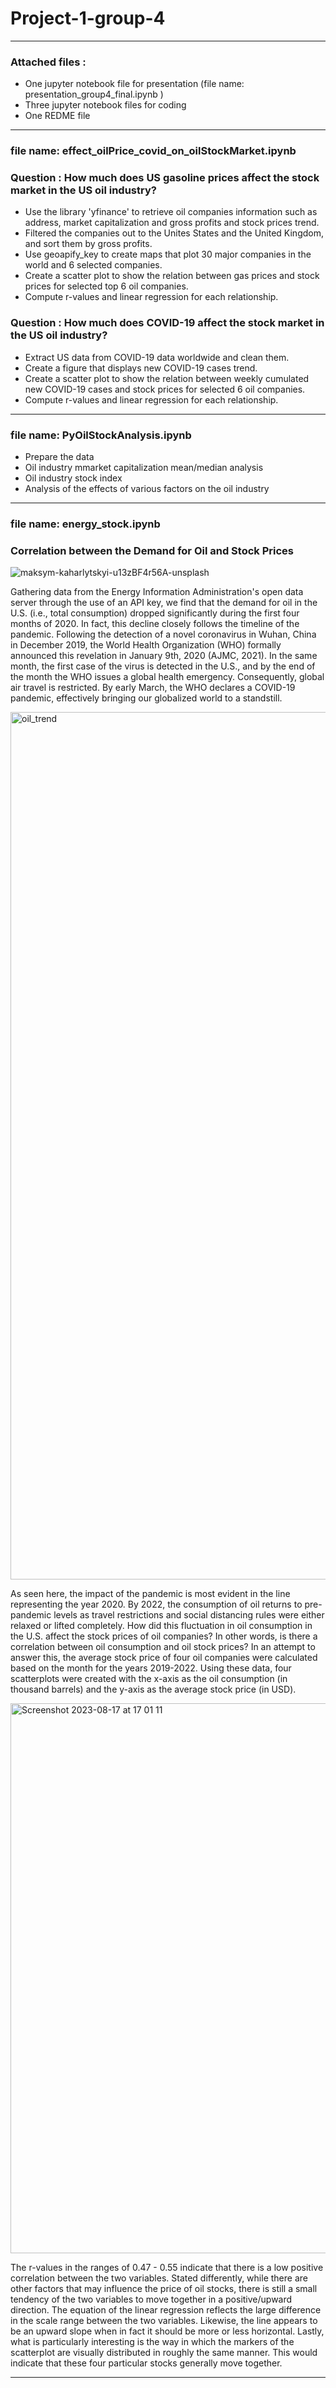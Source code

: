 # Project-1-group-4
---
### Attached files :
* One jupyter notebook file for presentation (file name: presentation_group4_final.ipynb )
* Three jupyter notebook files for coding
* One REDME file
---
### file name: effect_oilPrice_covid_on_oilStockMarket.ipynb
### Question : How much does US gasoline prices affect the stock market in the US oil industry?
* Use the library 'yfinance' to retrieve oil companies information such as address, market capitalization and gross profits and stock prices trend.
* Filtered  the companies out to the Unites States and the United Kingdom, and sort them by gross profits.
* Use geoapify_key to create maps that plot 30 major companies in the world and 6 selected companies.
* Create a scatter plot to show the relation between gas prices and stock prices for selected top 6 oil companies.
* Compute r-values and linear regression for each relationship.

### Question : How much does COVID-19 affect the stock market in the US oil industry?
* Extract US data from COVID-19 data worldwide and clean them. 
* Create a figure that displays new COVID-19 cases trend.
* Create a scatter plot to show the relation between weekly cumulated new COVID-19 cases and stock prices for selected 6 oil companies.
* Compute r-values and linear regression for each relationship.
----
### file name: PyOilStockAnalysis.ipynb
* Prepare the data
* Oil industry mmarket capitalization mean/median analysis
* Oil industry stock index
* Analysis of the effects of various factors on the oil industry
---- 
### file name: energy_stock.ipynb
### Correlation between the Demand for Oil and Stock Prices
![maksym-kaharlytskyi-u13zBF4r56A-unsplash](https://github.com/SIWhang213/Project-1-group-4/assets/137141385/500f11cf-8bc1-478b-837d-383e914413e9)

Gathering data from the Energy Information Administration's open data server through the use of an API key, we find that the demand for oil in the U.S. (i.e., total consumption) dropped significantly during the first four months of 2020. In fact, this decline closely follows the timeline of the pandemic. Following the detection of a novel coronavirus in Wuhan, China in December 2019, the World Health Organization (WHO) formally announced this revelation in January 9th, 2020 (AJMC, 2021). In the same month, the first case of the virus is detected in the U.S., and by the end of the month the WHO issues a global health emergency. Consequently, global air travel is restricted. By early March, the WHO declares a COVID-19 pandemic, effectively bringing our globalized world to a standstill. 

<img width="1388" alt="oil_trend" src="https://github.com/SIWhang213/Project-1-group-4/assets/137141385/322298b7-e501-4008-8f44-4d7d3e56e821">

As seen here, the impact of the pandemic is most evident in the line representing the year 2020. By 2022, the consumption of oil returns to pre-pandemic levels as travel restrictions and social distancing rules were either relaxed or lifted completely. How did this fluctuation in oil consumption in the U.S. affect the stock prices of oil companies? In other words, is there a correlation between oil consumption and oil stock prices? In an attempt to answer this, the average stock price of four oil companies were calculated based on the month for the years 2019-2022. Using these data, four scatterplots were created with the x-axis as the oil consumption (in thousand barrels) and the y-axis as the average stock price (in USD). 

<img width="880" alt="Screenshot 2023-08-17 at 17 01 11" src="https://github.com/SIWhang213/Project-1-group-4/assets/137141385/4adf064a-754f-43e9-89b5-61ee17a9e16f">

The r-values in the ranges of 0.47 - 0.55 indicate that there is a low positive correlation between the two variables. Stated differently, while there are other factors that may influence the price of oil stocks, there is still a small tendency of the two variables to move together in a positive/upward direction. The equation of the linear regression reflects the large difference in the scale range between the two variables. Likewise, the line appears to be an upward slope when in fact it should be more or less horizontal. Lastly, what is particularly interesting is the way in which the markers of the scatterplot are visually distributed in roughly the same manner. This would indicate that these four particular stocks generally move together. 

---


